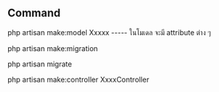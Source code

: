 ## Command

php artisan make:model Xxxxx ----- ในโมเดล จะมี attribute ต่าง ๆ 

php artisan make:migration

php artisan migrate

php artisan make:controller XxxxController